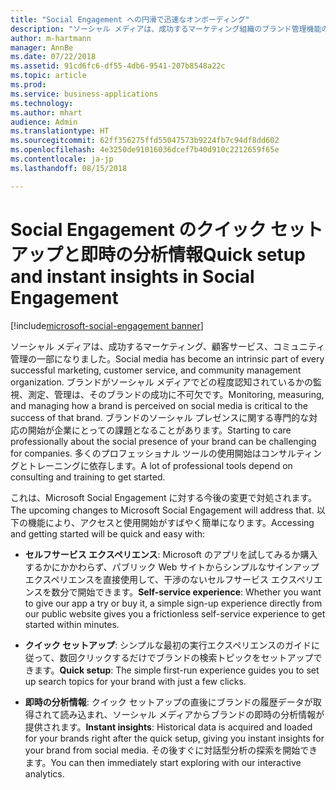 ```yaml
---
title: "Social Engagement への円滑で迅速なオンボーディング"
description: "ソーシャル メディアは、成功するマーケティング組織のブランド管理機能の一部になりました。"
author: m-hartmann
manager: AnnBe
ms.date: 07/22/2018
ms.assetid: 91cd6fc6-df55-4db6-9541-207b8548a22c
ms.topic: article
ms.prod: 
ms.service: business-applications
ms.technology: 
ms.author: mhart
audience: Admin
ms.translationtype: HT
ms.sourcegitcommit: 62ff356275ffd55047573b9224fb7c94df8dd602
ms.openlocfilehash: 4e3250de91016036dcef7b40d910c2212659f65e
ms.contentlocale: ja-jp
ms.lasthandoff: 08/15/2018

---
```

#  <a name="quick-setup-and-instant-insights-in-social-engagement"></a><span data-ttu-id="0706e-103">Social Engagement のクイック セットアップと即時の分析情報</span><span class="sxs-lookup"><span data-stu-id="0706e-103">Quick setup and instant insights in Social Engagement</span></span>

[!include[microsoft-social-engagement banner](../includes/microsoft-social-engagement.md)]



<span data-ttu-id="0706e-104">ソーシャル メディアは、成功するマーケティング、顧客サービス、コミュニティ管理の一部になりました。</span><span class="sxs-lookup"><span data-stu-id="0706e-104">Social media has become an intrinsic part of every successful marketing, customer service, and community management organization.</span></span> <span data-ttu-id="0706e-105">ブランドがソーシャル メディアでどの程度認知されているかの監視、測定、管理は、そのブランドの成功に不可欠です。</span><span class="sxs-lookup"><span data-stu-id="0706e-105">Monitoring, measuring, and managing how a brand is perceived on social media is critical to the success of that brand.</span></span> <span data-ttu-id="0706e-106">ブランドのソーシャル プレゼンスに関する専門的な対応の開始が企業にとっての課題となることがあります。</span><span class="sxs-lookup"><span data-stu-id="0706e-106">Starting to care professionally about the social presence of your brand can be challenging for companies.</span></span> <span data-ttu-id="0706e-107">多くのプロフェッショナル ツールの使用開始はコンサルティングとトレーニングに依存します。</span><span class="sxs-lookup"><span data-stu-id="0706e-107">A lot of professional tools depend on consulting and training to get started.</span></span>

<span data-ttu-id="0706e-108">これは、Microsoft Social Engagement に対する今後の変更で対処されます。</span><span class="sxs-lookup"><span data-stu-id="0706e-108">The upcoming changes to Microsoft Social Engagement will address that.</span></span> <span data-ttu-id="0706e-109">以下の機能により、アクセスと使用開始がすばやく簡単になります。</span><span class="sxs-lookup"><span data-stu-id="0706e-109">Accessing and getting started will be quick and easy with:</span></span>

-   <span data-ttu-id="0706e-110">**セルフサービス エクスペリエンス**: Microsoft のアプリを試してみるか購入するかにかかわらず、パブリック Web サイトからシンプルなサインアップ エクスペリエンスを直接使用して、干渉のないセルフサービス エクスペリエンスを数分で開始できます。</span><span class="sxs-lookup"><span data-stu-id="0706e-110">**Self-service experience**: Whether you want to give our app a try or buy it, a simple sign-up experience directly from our public website gives you a frictionless self-service experience to get started within minutes.</span></span>

-   <span data-ttu-id="0706e-111">**クイック セットアップ**: シンプルな最初の実行エクスペリエンスのガイドに従って、数回クリックするだけでブランドの検索トピックをセットアップできます。</span><span class="sxs-lookup"><span data-stu-id="0706e-111">**Quick setup**: The simple first-run experience guides you to set up search topics for your brand with just a few clicks.</span></span>

-   <span data-ttu-id="0706e-112">**即時の分析情報**: クイック セットアップの直後にブランドの履歴データが取得されて読み込まれ、ソーシャル メディアからブランドの即時の分析情報が提供されます。</span><span class="sxs-lookup"><span data-stu-id="0706e-112">**Instant insights**: Historical data is acquired and loaded for your brands right after the quick setup, giving you instant insights for your brand from social media.</span></span> <span data-ttu-id="0706e-113">その後すぐに対話型分析の探索を開始できます。</span><span class="sxs-lookup"><span data-stu-id="0706e-113">You can then immediately start exploring with our interactive analytics.</span></span>

<!-- Picture 3 -->


